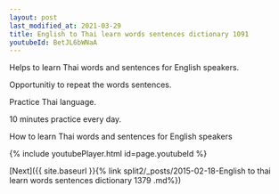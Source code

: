 ```yaml
---
layout: post
last_modified_at: 2021-03-29
title: English to Thai learn words sentences dictionary 1091 
youtubeId: BetJL6bWNaA
---
```

 
 
Helps to learn Thai words and sentences for English speakers.

Opportunitiy to repeat the words sentences. 

Practice Thai language. 
 
10 minutes practice every day. 
 
How to learn Thai words and sentences for English speakers 
 
{% include youtubePlayer.html id=page.youtubeId %}
 
 
[Next]({{ site.baseurl }}{% link  split2/_posts/2015-02-18-English to thai learn words sentences dictionary 1379 .md%})
 
